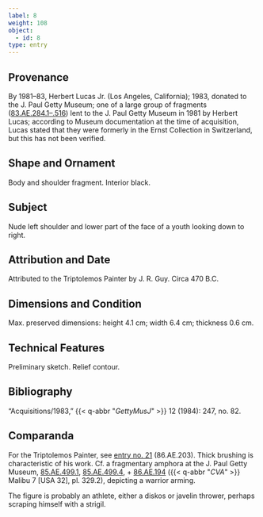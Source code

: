```yaml
---
label: 8
weight: 108
object:
  - id: 8
type: entry
---
```


## Provenance

By 1981–83, Herbert Lucas Jr. (Los Angeles, California); 1983, donated to the J. Paul Getty Museum; one of a large group of fragments ([83.AE.284.1](http://www.getty.edu/art/collection/objects/27514/)[–.516](http://www.getty.edu/art/collection/objects/124397/)) lent to the J. Paul Getty Museum in 1981 by Herbert Lucas; according to Museum documentation at the time of acquisition, Lucas stated that they were formerly in the Ernst Collection in Switzerland, but this has not been verified.

## Shape and Ornament

Body and shoulder fragment. Interior black.

## Subject

Nude left shoulder and lower part of the face of a youth looking down to right.

## Attribution and Date

Attributed to the Triptolemos Painter by J. R. Guy. Circa 470 B.C.

## Dimensions and Condition

Max. preserved dimensions: height 4.1 cm; width 6.4 cm; thickness 0.6 cm.

## Technical Features

Preliminary sketch. Relief contour.

## Bibliography

“Acquisitions/1983,” {{< q-abbr "*GettyMusJ*" >}} 12 (1984): 247, no. 82.

## Comparanda

For the Triptolemos Painter, see [entry no. 21](/catalogue/21/) (86.AE.203). Thick brushing is characteristic of his work. Cf. a fragmentary amphora at the J. Paul Getty Museum, [85.AE.499.1](http://www.getty.edu/art/collection/objects/11588/), [85.AE.499.4](http://www.getty.edu/art/collection/objects/11591/), + [86.AE.194](http://www.getty.edu/art/collection/objects/11938/) ({{< q-abbr "*CVA*" >}} Malibu 7 [USA 32], pl. 329.2), depicting a warrior arming.

The figure is probably an athlete, either a diskos or javelin thrower, perhaps scraping himself with a strigil.
